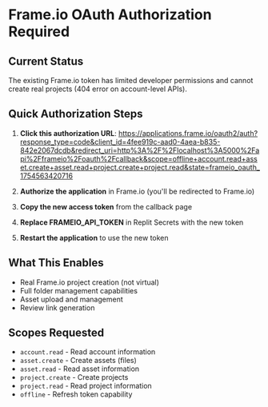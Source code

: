 # Frame.io OAuth Authorization Required

## Current Status
The existing Frame.io token has limited developer permissions and cannot create real projects (404 error on account-level APIs).

## Quick Authorization Steps

1. **Click this authorization URL**: 
   https://applications.frame.io/oauth2/auth?response_type=code&client_id=4fee919c-aad0-4aea-b835-842e2067dcdb&redirect_uri=http%3A%2F%2Flocalhost%3A5000%2Fapi%2Fframeio%2Foauth%2Fcallback&scope=offline+account.read+asset.create+asset.read+project.create+project.read&state=frameio_oauth_1754563420716

2. **Authorize the application** in Frame.io (you'll be redirected to Frame.io)

3. **Copy the new access token** from the callback page

4. **Replace FRAMEIO_API_TOKEN** in Replit Secrets with the new token

5. **Restart the application** to use the new token

## What This Enables
- Real Frame.io project creation (not virtual)
- Full folder management capabilities  
- Asset upload and management
- Review link generation

## Scopes Requested
- `account.read` - Read account information
- `asset.create` - Create assets (files)
- `asset.read` - Read asset information  
- `project.create` - Create projects
- `project.read` - Read project information
- `offline` - Refresh token capability